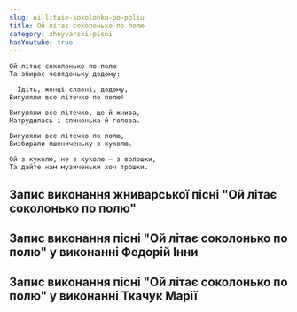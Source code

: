 ```yaml
---
slug: oi-litaie-sokolonko-po-poliu
title: Ой літає соколонько по полю
category: zhnyvarski-pisni
hasYoutube: true
---
```

```
Ой літає соколонько по полю
Та збирає челядоньку додому:
```

```
— Ідіть, женці славні, додому,
Вигуляли все літечко по полю!
```

```
Вигуляли все літечко, ще й жнива,
Натрудилась і спинонька й голова.
```

```
Вигуляли все літечко по полю,
Визбирали пшениченьку з куколю.
```

```
Ой з куколю, не з куколю — з волошки,
Та дайте нам музиченьки хоч трошки.
```

## Запис виконання жниварської пісні "Ой літає соколонько по полю"

<YoutubeIframe id="gASRE6l6PsI" className="md:w-4/5" />


## Запис виконання пісні "Ой літає соколонько по полю" у виконанні Федорій Інни

<YoutubeIframe id="rJro0j7yreE" className="md:w-4/5" />


## Запис виконання пісні "Ой літає соколонько по полю" у виконанні Ткачук Марії

<YoutubeIframe id="yQle7rpLxDo" className="md:w-4/5" />
